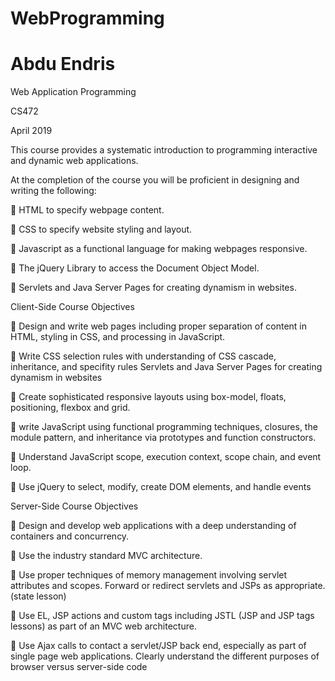 # WebProgramming
# Abdu Endris 
Web Application Programming

CS472

April 2019


This course provides a systematic introduction to programming interactive and dynamic web applications.

At the completion of the course you will be proficient in designing and writing the following:

 HTML to specify webpage content.

 CSS to specify website styling and layout.

 Javascript as a functional language for making webpages responsive.

 The jQuery Library to access the Document Object Model.

 Servlets and Java Server Pages for creating dynamism in websites.



Client-Side Course Objectives

 Design and write web pages including proper separation of content in HTML, styling in CSS, and processing in JavaScript.

 Write CSS selection rules with understanding of CSS cascade, inheritance, and specifity rules Servlets and Java Server Pages for creating dynamism in websites

 Create sophisticated responsive layouts using box-model, floats, positioning, flexbox and grid. 

 write JavaScript using functional programming techniques, closures, the module pattern, and inheritance via prototypes and function constructors.

 Understand JavaScript scope, execution context, scope chain, and event loop.

 Use jQuery to select, modify, create DOM elements, and handle events 


Server-Side Course Objectives

 Design and develop web applications with a deep understanding of containers and concurrency.

 Use the industry standard MVC architecture.

 Use proper techniques of memory management involving servlet attributes and scopes. Forward or redirect servlets and JSPs as appropriate. (state lesson)

 Use EL, JSP actions and custom tags including JSTL (JSP and JSP tags lessons) as part of an MVC web architecture.

 Use Ajax calls to contact a servlet/JSP back end, especially as part of single page web applications. Clearly understand the different purposes of browser versus server-side code 
